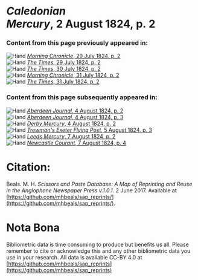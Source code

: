 # *Caledonian Mercury*, 2 August 1824, p. 2  
  
### Content from this page previously appeared in:  
![Hand](http://scissorsandpaste.net/wp-content/uploads/2017/06/smallhandpointer.png) [*Morning Chronicle*, 29 July 1824, p. 2](https://mhbeals.github.io/sap_html/Morning-Chronicle/Morning-Chronicle-29-July-1824-p-2)  
![Hand](http://scissorsandpaste.net/wp-content/uploads/2017/06/smallhandpointer.png) [*The Times*, 29 July 1824, p. 2](https://mhbeals.github.io/sap_html/The-Times/The-Times-29-July-1824-p-2)  
![Hand](http://scissorsandpaste.net/wp-content/uploads/2017/06/smallhandpointer.png) [*The Times*, 30 July 1824, p. 2](https://mhbeals.github.io/sap_html/The-Times/The-Times-30-July-1824-p-2)  
![Hand](http://scissorsandpaste.net/wp-content/uploads/2017/06/smallhandpointer.png) [*Morning Chronicle*, 31 July 1824, p. 2](https://mhbeals.github.io/sap_html/Morning-Chronicle/Morning-Chronicle-31-July-1824-p-2)  
![Hand](http://scissorsandpaste.net/wp-content/uploads/2017/06/smallhandpointer.png) [*The Times*, 31 July 1824, p. 2](https://mhbeals.github.io/sap_html/The-Times/The-Times-31-July-1824-p-2)  
  
### Content from this page subsequently appeared in:  
![Hand](http://scissorsandpaste.net/wp-content/uploads/2017/06/smallhandpointer.png) [*Aberdeen Journal*, 4 August 1824, p. 2](https://mhbeals.github.io/sap_html/Aberdeen-Journal/Aberdeen-Journal-4-August-1824-p-2)  
![Hand](http://scissorsandpaste.net/wp-content/uploads/2017/06/smallhandpointer.png) [*Aberdeen Journal*, 4 August 1824, p. 3](https://mhbeals.github.io/sap_html/Aberdeen-Journal/Aberdeen-Journal-4-August-1824-p-3)  
![Hand](http://scissorsandpaste.net/wp-content/uploads/2017/06/smallhandpointer.png) [*Derby Mercury*, 4 August 1824, p. 2](https://mhbeals.github.io/sap_html/Derby-Mercury/Derby-Mercury-4-August-1824-p-2)  
![Hand](http://scissorsandpaste.net/wp-content/uploads/2017/06/smallhandpointer.png) [*Trewman's Exeter Flying Post*, 5 August 1824, p. 3](https://mhbeals.github.io/sap_html/Trewman's-Exeter-Flying-Post/Trewman's-Exeter-Flying-Post-5-August-1824-p-3)  
![Hand](http://scissorsandpaste.net/wp-content/uploads/2017/06/smallhandpointer.png) [*Leeds Mercury*, 7 August 1824, p. 2](https://mhbeals.github.io/sap_html/Leeds-Mercury/Leeds-Mercury-7-August-1824-p-2)  
![Hand](http://scissorsandpaste.net/wp-content/uploads/2017/06/smallhandpointer.png) [*Newcastle Courant*, 7 August 1824, p. 4](https://mhbeals.github.io/sap_html/Newcastle-Courant/Newcastle-Courant-7-August-1824-p-4)  


# Citation: 

Beals. M. H. *Scissors and Paste Database: A Map of Reprinting and Reuse in the Anglophone Newspaper Press v.1.0.1.* 2 June 2017. Available at [https://github.com/mhbeals/sap_reprints/](https://github.com/mhbeals/sap_reprints/). 

# Nota Bona

Bibliometric data is time consuming to produce but benefits us all. Please remember to cite or acknowledge this and any other bibliometric data you use in your research. All data is available CC-BY 4.0 at [https://github.com/mhbeals/sap_reprints](https://github.com/mhbeals/sap_reprints)